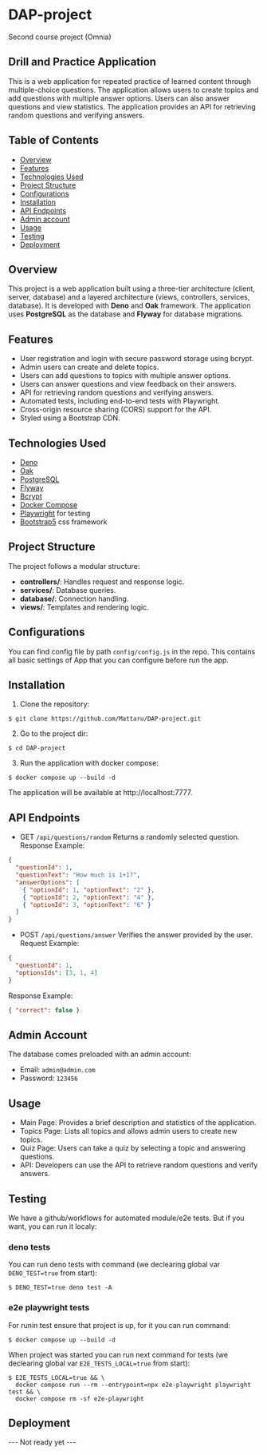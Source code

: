# DAP-project
Second course project (Omnia)

## Drill and Practice Application

This is a web application for repeated practice of learned content through multiple-choice questions. The application allows users to create topics and add questions with multiple answer options. Users can also answer questions and view statistics. The application provides an API for retrieving random questions and verifying answers.

## Table of Contents

- [Overview](#overview)
- [Features](#features)
- [Technologies Used](#technologies-used)
- [Project Structure](#project-structure)
- [Configurations](#configurations)
- [Installation](#installation)
- [API Endpoints](#api-endpoints)
- [Admin account](#admin-account)
- [Usage](#usage)
- [Testing](#testing)
- [Deployment](#deployment)

## Overview

This project is a web application built using a three-tier architecture (client, server, database) and a layered architecture (views, controllers, services, database). It is developed with **Deno** and **Oak** framework. The application uses **PostgreSQL** as the database and **Flyway** for database migrations.

## Features

- User registration and login with secure password storage using bcrypt.
- Admin users can create and delete topics.
- Users can add questions to topics with multiple answer options.
- Users can answer questions and view feedback on their answers.
- API for retrieving random questions and verifying answers.
- Automated tests, including end-to-end tests with Playwright.
- Cross-origin resource sharing (CORS) support for the API.
- Styled using a Bootstrap CDN.

## Technologies Used

- [Deno](https://deno.land/)
- [Oak](https://deno.land/x/oak)
- [PostgreSQL](https://www.postgresql.org/)
- [Flyway](https://flywaydb.org/)
- [Bcrypt](https://deno.land/x/bcrypt)
- [Docker Compose](https://docs.docker.com/compose/)
- [Playwright](https://playwright.dev/) for testing
- [Bootstrap5](https://getbootstrap.com/) css framework

## Project Structure

The project follows a modular structure:
- **controllers/**: Handles request and response logic.
- **services/**: Database queries.
- **database/**: Connection handling.
- **views/**: Templates and rendering logic.

## Configurations

You can find config file by path `config/config.js` in the repo.
This contains all basic settings of App that you can configure before run the app.

## Installation

1. Clone the repository:
```
$ git clone https://github.com/Mattaru/DAP-project.git
```
2. Go to the project dir:
```
$ cd DAP-project
```
3. Run the application with docker compose:
```
$ docker compose up --build -d
```
The application will be available at http://localhost:7777.

## API Endpoints

- GET `/api/questions/random`
Returns a randomly selected question.
Response Example:
```json
{
  "questionId": 1,
  "questionText": "How much is 1+1?",
  "answerOptions": [
    { "optionId": 1, "optionText": "2" },
    { "optionId": 2, "optionText": "4" },
    { "optionId": 3, "optionText": "6" }
  ]
}
```
- POST `/api/questions/answer`
Verifies the answer provided by the user.
Request Example:
```json
{
  "questionId": 1,
  "optionsIds": [3, 1, 4]
}
```
Response Example:
```json
{ "correct": false }
```

## Admin Account

The database comes preloaded with an admin account:
- Email: `admin@admin.com`
- Password: `123456`

## Usage

- Main Page: Provides a brief description and statistics of the application.
- Topics Page: Lists all topics and allows admin users to create new topics.
- Quiz Page: Users can take a quiz by selecting a topic and answering questions.
- API: Developers can use the API to retrieve random questions and verify answers.

## Testing

We have a github/workflows for automated module/e2e tests. But if you want,
you can run it localy:

### deno tests

You can run deno tests with command (we declearing global var `DENO_TEST=true` from start):
```
$ DENO_TEST=true deno test -A
```

### e2e playwright tests

For runin test ensure that project is up, for it you can run command:
```
$ docker compose up --build -d
```
When project was started you can run next command for tests (we declearing global var `E2E_TESTS_LOCAL=true` from start):
```
$ E2E_TESTS_LOCAL=true && \ 
  docker compose run --rm --entrypoint=npx e2e-playwright playwright test && \
  docker compose rm -sf e2e-playwright
```

## Deployment

--- Not ready yet ---
